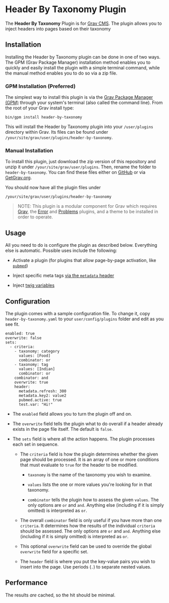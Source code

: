 # Header By Taxonomy Plugin

The **Header By Taxonomy** Plugin is for [Grav CMS](http://github.com/getgrav/grav). The plugin allows you to inject headers into pages based on their taxonomy

## Installation

Installing the Header by Taxonomy plugin can be done in one of two ways. The GPM (Grav Package Manager) installation method enables you to quickly and easily install the plugin with a simple terminal command, while the manual method enables you to do so via a zip file.

### GPM Installation (Preferred)

The simplest way to install this plugin is via the [Grav Package Manager (GPM)](http://learn.getgrav.org/advanced/grav-gpm) through your system's terminal (also called the command line).  From the root of your Grav install type:

    bin/gpm install header-by-taxonomy

This will install the Header by Taxonomy plugin into your `/user/plugins` directory within Grav. Its files can be found under `/your/site/grav/user/plugins/header-by-taxonomy`.

### Manual Installation

To install this plugin, just download the zip version of this repository and unzip it under `/your/site/grav/user/plugins`. Then, rename the folder to `header-by-taxonomy`. You can find these files either on [GitHub](https://github.com/Perlkonig/grav-plugin-header-by-taxonomy) or via [GetGrav.org](http://getgrav.org/downloads/plugins#extras).

You should now have all the plugin files under

    /your/site/grav/user/plugins/header-by-taxonomy
	
> NOTE: This plugin is a modular component for Grav which requires [Grav](http://github.com/getgrav/grav), the [Error](https://github.com/getgrav/grav-plugin-error) and [Problems](https://github.com/getgrav/grav-plugin-problems) plugins, and a theme to be installed in order to operate.

## Usage

All you need to do is configure the plugin as described below. Everything else is automatic. Possible uses include the following:

  * Activate a plugin (for plugins that allow page-by-page activation, like [`pubmed`](https://github.com/Perlkonig/grav-plugin-pubmed))

  * Inject specific meta tags [via the `metadata` header](https://learn.getgrav.org/content/headers#meta-page-headers)

  * Inject [twig variables](https://learn.getgrav.org/content/headers#custom-page-headers)

## Configuration

The plugin comes with a sample configuration file. To change it, copy `header-by-taxonomy.yaml` to your `user/config/plugins` folder and edit as you see fit.

```
enabled: true
overwrite: false
sets:
  - criteria:
    - taxonomy: category
      values: [Food]
      combinator: or
    - taxonomy: tag
      values: [Indian]
      combinator: or
    combinator: and
    overwrite: true
    header:
      metadata.refresh: 300
      metadata.key2: value2
      pubmed.active: true
      test.var: "Hi!"
```

  * The `enabled` field allows you to turn the plugin off and on.

  * The `overwrite` field tells the plugin what to do overall if a header already exists in the page file itself. The default is `false`.

  * The `sets` field is where all the action happens. The plugin processes each set in sequence.

    * The `criteria` field is how the plugin determines whether the given page should be processed. It is an array of one or more conditions that must evaluate to `true` for the header to be modified.

      * `taxonomy` is the name of the taxonomy you wish to examine.

      * `values` lists the one or more values you're looking for in that taxonomy.

      * `combinator` tells the plugin how to assess the given `values`. The only options are `or` and `and`. Anything else (including if it is simply omitted) is interpreted as `or`.

    * The overall `combinator` field is only useful if you have more than one `criteria`. It determines how the results of the individual `criteria` should be assessed. The only options are `or` and `and`. Anything else (including if it is simply omitted) is interpreted as `or`.

    * This optional `overwrite` field can be used to override the global `overwrite` field for a specific set.

    * The `header` field is where you put the key-value pairs you wish to insert into the page. Use periods (`.`) to separate nested values.

## Performance

The results *are* cached, so the hit should be minimal.



